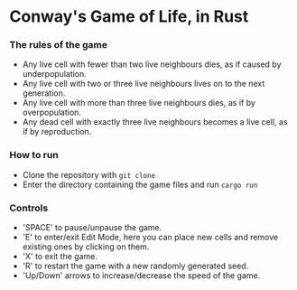 # Conway's Game of Life, in Rust

### The rules of the game
- Any live cell with fewer than two live neighbours dies, as if caused by underpopulation.
- Any live cell with two or three live neighbours lives on to the next generation.
- Any live cell with more than three live neighbours dies, as if by overpopulation.
- Any dead cell with exactly three live neighbours becomes a live cell, as if by reproduction.

### How to run
- Clone the repository with `git clone`
- Enter the directory containing the game files and run `cargo run`

### Controls
- 'SPACE' to pause/unpause the game.
- 'E' to enter/exit Edit Mode, here you can place new cells and remove existing ones by clicking on them.
- 'X' to exit the game.
- 'R' to restart the game with a new randomly generated seed.
- 'Up/Down' arrows to increase/decrease the speed of the game.
